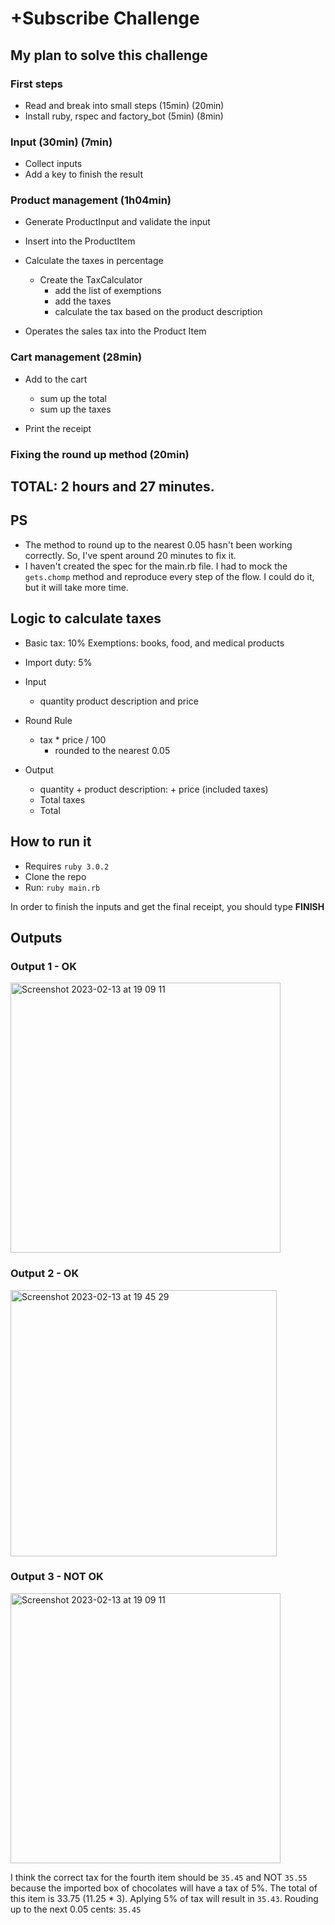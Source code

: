 # +Subscribe Challenge

## My plan to solve this challenge

### First steps

- Read and break into small steps (15min) (20min)
- Install ruby, rspec and factory_bot (5min) (8min)

### Input (30min) (7min)
- Collect inputs
- Add a key to finish the result

### Product management (1h04min)
- Generate ProductInput and validate the input
- Insert into the ProductItem

- Calculate the taxes in percentage
  - Create the TaxCalculator
    - add the list of exemptions
    - add the taxes
    - calculate the tax based on the product description

- Operates the sales tax into the Product Item

### Cart management (28min)
- Add to the cart
  - sum up the total
  - sum up the taxes

- Print the receipt

### Fixing the round up method (20min)

## TOTAL: 2 hours and 27 minutes.

## PS

- The method to round up to the nearest 0.05 hasn't been working correctly. So, I've spent around 20 minutes to fix it.
- I haven't created the spec for the main.rb file. I had to mock the ``gets.chomp`` method and reproduce every step of
the flow. I could do it, but it will take more time.

## Logic to calculate taxes

- Basic tax: 10%
  Exemptions: books, food, and medical products
- Import duty: 5%

- Input
  - quantity product description and price

- Round Rule
  - tax * price / 100
    -  rounded to the nearest 0.05

- Output
  - quantity + product description: + price (included taxes)
  - Total taxes
  - Total


## How to run it

- Requires `ruby 3.0.2`
- Clone the repo
- Run: `ruby main.rb`

In order to finish the inputs and get the final receipt, you should type **FINISH**

## Outputs

### Output 1 - OK

<img width="432" alt="Screenshot 2023-02-13 at 19 09 11" src="https://user-images.githubusercontent.com/54562538/218592589-ef505d98-399d-441c-8684-83018cae3fa6.png">


### Output 2 - OK

<img width="426" alt="Screenshot 2023-02-13 at 19 45 29" src="https://user-images.githubusercontent.com/54562538/218592615-46a4630d-a965-4202-8d91-fccf13f4b674.png">


### Output 3 - NOT OK

<img width="432" alt="Screenshot 2023-02-13 at 19 09 11" src="https://user-images.githubusercontent.com/54562538/218592638-49c5eab2-50cd-40e7-93d7-93f77a47216f.png">

I think the correct tax for the fourth item should be `35.45` and NOT `35.55`
because the imported box of chocolates will have a tax of 5%. The total of this
item is 33.75 (11.25 * 3). Aplying 5% of tax will result in `35.43`. Rouding up
to the next 0.05 cents: `35.45`


